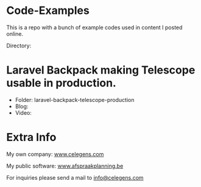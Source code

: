 # Code-Examples
This is a repo with a bunch of example codes used in content I posted online.

Directory:
# Laravel Backpack making Telescope usable in production.
- Folder: laravel-backpack-telescope-production
- Blog: 
- Video: 


# Extra Info 
My own company: www.celegens.com

My public software: www.afspraakplanning.be

For inquiries please send a mail to info@celegens.com
